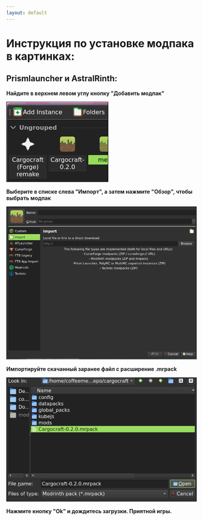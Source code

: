 ```yaml
---
layout: default
---
```


# Инструкция по установке модпака в картинках:

## Prismlauncher и AstralRinth:
**Найдите в верхнем левом углу кнопку "Добавить модпак"**

![Alt text](add_instance.png)

**Выберите в списке слева "Импорт", а затем нажмите "Обзор", чтобы выбрать модпак**

![Alt text](select.png)

**Импортируйте скачанный заранее файл с расширение .mrpack**

![Alt text](import.png)

**Нажмите кнопку "Ok" и дождитесь загрузки. Приятной игры.**